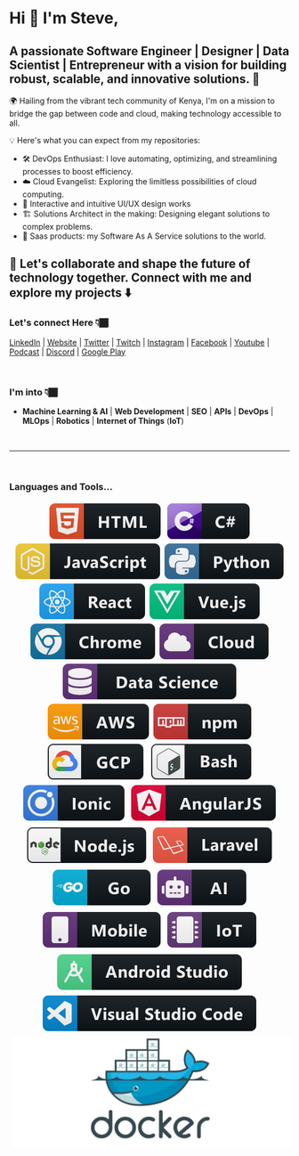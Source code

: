 Hi 👋 I'm Steve,
============================

A passionate Software Engineer | Designer | Data Scientist | Entrepreneur with a vision for building robust, scalable, and innovative solutions. 🚀
------------------------------

🌍 Hailing from the vibrant tech community of Kenya, I'm on a mission to bridge the gap between code and cloud, making technology accessible to all.

💡 Here's what you can expect from my repositories:

- 🛠️ DevOps Enthusiast: I love automating, optimizing, and streamlining processes to boost efficiency.
- ☁️ Cloud Evangelist: Exploring the limitless possibilities of cloud computing.
- 🧞 Interactive and intuitive UI/UX design works
- 🏗️ Solutions Architect in the making: Designing elegant solutions to complex problems.
- 🧩 Saas products: my Software As A Service solutions to the world.

🤝 Let's collaborate and shape the future of technology together. Connect with me and explore my projects ⬇️
------------------------------

### Let's connect Here 👇🏾

[LinkedIn](https://www.linkedin.com/in/stephen-gashoka-software-engineer/) |
[Website](https://stevehoober.com/) |
[Twitter](https://twitter.com/lordsteven18) |
[Twitch](https://www.twitch.tv/stevehoober254) |
[Instagram](https://www.instagram.com/stevehoober/) |
[Facebook](https://www.facebook.com/stevehoober254/) |
[Youtube](https://www.youtube.com/channel/UCupj3Q0uLnT9s8YvPAyzvDA) |
[Podcast](https://anchor.fm/cloudaccent) |
[Discord](https://discord.gg/v4zPVGHwvz) |
[Google Play](https://play.google.com/store/apps/dev?id=4675069414572311917)

<br />


### I'm into 👇🏾
* **Machine Learning & AI** | **Web Development** | **SEO** | **APIs** | **DevOps** | **MLOps** | **Robotics** | **Internet of Things** (**IoT**)

<br />

*************

<br />

### Languages and Tools...

<p align="center">

<!-- For more icons please follow  https://github.com/MikeCodesDotNET/ColoredBadges -->

 <img src="https://raw.githubusercontent.com/8bithemant/8bithemant/master/svg/dev/languages/html.svg" alt="html" style="vertical-align:top; margin:4px">    
<img src="https://raw.githubusercontent.com/8bithemant/8bithemant/master/svg/dev/languages/csharp.svg" alt="csharp" style="vertical-align:top; margin:4px"><img src="https://raw.githubusercontent.com/8bithemant/8bithemant/master/svg/dev/languages/js.svg" alt="js" style="vertical-align:top; margin:4px"><img src="https://raw.githubusercontent.com/8bithemant/8bithemant/master/svg/dev/languages/python.svg" alt="python" style="vertical-align:top; margin:4px"><img src="https://raw.githubusercontent.com/8bithemant/8bithemant/master/svg/dev/frameworks/react.svg" alt="react" style="vertical-align:top; margin:4px"><img src="https://raw.githubusercontent.com/8bithemant/8bithemant/master/svg/dev/frameworks/vue.svg" alt="vue" style="vertical-align:top; margin:4px"><img src="https://raw.githubusercontent.com/8bithemant/8bithemant/master/svg/dev/misc/chrome.svg" alt="chrome" style="vertical-align:top; margin:4px"><img src="https://raw.githubusercontent.com/8bithemant/8bithemant/master/svg/dev/misc/cloud.svg" alt="cloud" style="vertical-align:top; margin:4px"><img src="https://raw.githubusercontent.com/8bithemant/8bithemant/master/svg/dev/misc/datascience.svg" alt="datascience" style="vertical-align:top; margin:4px"><img src="https://raw.githubusercontent.com/8bithemant/8bithemant/master/svg/dev/services/aws.svg" alt="aws" style="vertical-align:top; margin:4px"><img src="https://raw.githubusercontent.com/8bithemant/8bithemant/master/svg/dev/services/npm.svg" alt="npm" style="vertical-align:top; margin:4px"><img src="https://raw.githubusercontent.com/8bithemant/8bithemant/master/svg/dev/services/gcp.svg" alt="gcp" style="vertical-align:top; margin:4px">
<img src="https://raw.githubusercontent.com/8bithemant/8bithemant/master/svg/dev/tools/bash.svg" alt="bash" style="vertical-align:top; margin:4px">
<img src="https://github.com/MikeCodesDotNET/ColoredBadges/blob/master/svg/dev/frameworks/ionic.svg" alt="ionic" style="vertical-align:top; margin:6px 4px">
<img src="https://github.com/MikeCodesDotNET/ColoredBadges/blob/master/svg/dev/frameworks/angular.svg" alt="angular" style="vertical-align:top; margin:6px 4px">
<img src="https://github.com/MikeCodesDotNET/ColoredBadges/blob/master/svg/dev/frameworks/nodejs.svg" alt="nodejs" style="vertical-align:top; margin:6px 4px">
<img src="https://github.com/MikeCodesDotNET/ColoredBadges/blob/master/svg/dev/frameworks/laravel.svg" alt="laravel" style="vertical-align:top; margin:6px 4px">
<img src="https://github.com/MikeCodesDotNET/ColoredBadges/blob/master/svg/dev/languages/go.svg" alt="go" style="vertical-align:top; margin:6px 4px">
<img src="https://github.com/MikeCodesDotNET/ColoredBadges/blob/master/svg/dev/misc/ai.svg" alt="ai" style="vertical-align:top; margin:6px 4px">
<img src="https://github.com/MikeCodesDotNET/ColoredBadges/blob/master/svg/dev/misc/mobile.svg" alt="mobile" style="vertical-align:top; margin:6px 4px">
<img src="https://github.com/MikeCodesDotNET/ColoredBadges/blob/master/svg/dev/misc/iot.svg" alt="iot" style="vertical-align:top; margin:6px 4px">
<img src="https://github.com/MikeCodesDotNET/ColoredBadges/blob/master/svg/dev/tools/android_studio.svg" alt="android_studio" style="vertical-align:top; margin:6px 4px">
 

<img src="https://raw.githubusercontent.com/8bithemant/8bithemant/master/svg/dev/tools/visualstudio_code.svg" alt="vscode" style="vertical-align:top; margin:4px">
<img src="./docker_codeception-07.jpg" alt="docker" style="vertical-align:top; margin:4px">
</p>





